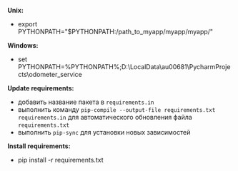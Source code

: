<b>Unix:</b><br>
- export PYTHONPATH="$PYTHONPATH:/path_to_myapp/myapp/myapp/"

<b>Windows:</b><br>
- set PYTHONPATH=%PYTHONPATH%;D:\LocalData\au00681\PycharmProjects\odometer_service

<b>Update requirements:</b><br>
- добавить название пакета в `requirements.in`
- выполнить команду `pip-compile --output-file requirements.txt requirements.in`
для автоматического обновления файла `requirements.txt`
- выполнить `pip-sync` для установки новых зависимостей

<b>Install requirements:</b><br>
- pip install -r requirements.txt